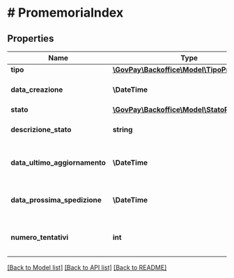 # # PromemoriaIndex

## Properties

Name | Type | Description | Notes
------------ | ------------- | ------------- | -------------
**tipo** | [**\GovPay\Backoffice\Model\TipoPromemoria**](TipoPromemoria.md) |  |
**data_creazione** | **\DateTime** | Data di creazione del promemoria |
**stato** | [**\GovPay\Backoffice\Model\StatoPromemoria**](StatoPromemoria.md) |  |
**descrizione_stato** | **string** | Descrizione estesa dello stato | [optional]
**data_ultimo_aggiornamento** | **\DateTime** | Data ultimo aggiornamento del promemoria | [optional]
**data_prossima_spedizione** | **\DateTime** | Data di prossima spedizione del promemoria | [optional]
**numero_tentativi** | **int** | Numero di tentativi di spedizione del promemoria | [optional]

[[Back to Model list]](../../README.md#models) [[Back to API list]](../../README.md#endpoints) [[Back to README]](../../README.md)
